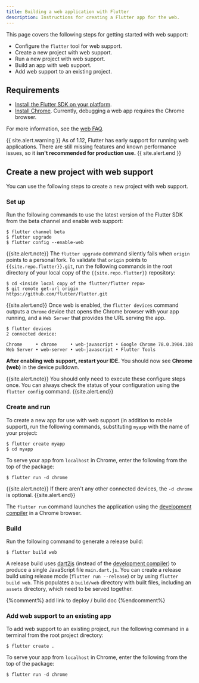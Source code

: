 ```yaml
---
title: Building a web application with Flutter
description: Instructions for creating a Flutter app for the web.
---
```


This page covers the following steps for getting started with web support:
- Configure the `flutter` tool for web support.
- Create a new project with web support.
- Run a new project with web support.
- Build an app with web support.
- Add web support to an existing project.

## Requirements
- [Install the Flutter SDK on your platform][Install Flutter].
- [Install Chrome]. Currently, debugging a web app requires the Chrome browser.

For more information, see the [web FAQ][].

{{ site.alert.warning }}
As of 1.12, Flutter has early support for running web applications.
There are still missing features and known performance issues,
so it **isn't recommended for production use.**
{{ site.alert.end }}

## Create a new project with web support

You can use the following steps
to create a new project with web support.

### Set up
Run the following commands to use the latest version of the Flutter SDK
from the beta channel and enable web support:

```terminal
$ flutter channel beta
$ flutter upgrade
$ flutter config --enable-web
```

{{site.alert.note}}
The `flutter upgrade` command silently fails
when `origin` points to a personal fork.
To validate that `origin` points to `{{site.repo.flutter}}.git`,
run the following commands in the root directory
of your local copy of the `{{site.repo.flutter}}` repository:

```
$ cd <inside local copy of the flutter/flutter repo>
$ git remote get-url origin
https://github.com/flutter/flutter.git
```
{{site.alert.end}}
Once web is enabled,
the `flutter devices` command outputs a `Chrome` device that opens the
Chrome browser with your app running, and a `Web Server` that provides the URL
serving the app.

```terminal
$ flutter devices
2 connected device:

Chrome     • chrome     • web-javascript • Google Chrome 78.0.3904.108
Web Server • web-server • web-javascript • Flutter Tools
```

**After enabling web support, restart your IDE.**
You should now see **Chrome (web)** in the device pulldown.

{{site.alert.note}}
You should only need to execute these configure steps once. You can always
check the status of your configuration using the `flutter config` command.
{{site.alert.end}}

### Create and run

To create a new app for use with web support
(in addition to mobile support), run the following commands,
substituting `myapp` with the name of your project:

```terminal
$ flutter create myapp
$ cd myapp
```

To serve your app from `localhost` in Chrome,
enter the following from the top of the package:

```terminal
$ flutter run -d chrome
```
{{site.alert.note}}
If there aren't any other connected devices,
the `-d chrome` is optional.
{{site.alert.end}}

The `flutter run` command launches the application using the
[development compiler][] in a Chrome browser.

### Build

Run the following command to generate a release build:

```terminal
$ flutter build web
```

A release build uses [dart2js][] (instead of the [development compiler][])
to produce a single JavaScript file `main.dart.js`.
You can create a release build using release mode (`flutter run --release`)
or by using `flutter build web`. This populates a `build/web` directory
with built files, including an `assets` directory,
which need to be served together.

{%comment%} add link to deploy / build doc {%endcomment%}

### Add web support to an existing app

To add web support to an existing project,
run the following command in a
terminal from the root project directory:

```terminal
$ flutter create .
```
To serve your app from `localhost` in Chrome,
enter the following from the top of the package:

```terminal
$ flutter run -d chrome
```

[dart2js]: https://dart.dev/tools/dart2js
[development compiler]: https://dart.dev/tools/dartdevc
[web FAQ]: /docs/development/platform-integration/web
[install Chrome]: https://www.google.com/chrome/
[Install Flutter]: https://flutter.dev/docs/get-started/install
